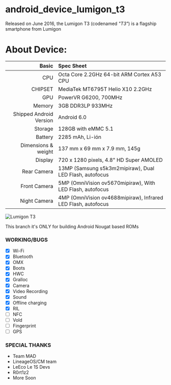 android_device_lumigon_t3
=========================

Released on June 2016, the Lumigon T3 (codenamed _"T3"_) is a flagship smartphone from Lumigon

# About Device:
Basic   | Spec Sheet
-------:|:-------------------------
CPU     | Octa Core 2.2GHz 64-bit ARM Cortex A53 CPU
CHIPSET | MediaTek MT6795T Helio X10 2.2GHz
GPU     | PowerVR G6200, 700MHz
Memory  | 3GB DDR3LP 933MHz
Shipped Android Version | Android 6.0
Storage | 128GB with eMMC 5.1
Battery | 2285 mAh, Li-ión
Dimensions & weight| 137 mm x 69 mm x 7.9 mm, 145g
Display | 720 x 1280 pixels, 4.8" HD Super AMOLED
Rear Camera | 13MP (Samsung s5k3m2mipiraw), Dual LED Flash, autofocus
Front Camera | 5MP (OmniVision ov5670mipiraw), With LED Flash, autofocus
Night Camera | 4MP (OmniVision ov4688mipiraw), Infrared LED Flash, autofocus

![Lumigon T3](https://www.lumigon.com/wp-content/uploads/2020/05/lumigont3.jpg "Lumigon T3 in Orange")

This branch it's ONLY for building Android Nougat based ROMs

### WORKING/BUGS ###
- [x] Wi-Fi
- [x] Bluetooth
- [x] OMX
- [x] Boots
- [x] HWC
- [x] Gralloc
- [x] Camera
- [x] Video Recording
- [x] Sound
- [x] Offline charging
- [x] RIL
- [ ] NFC
- [ ] Vold
- [ ] Fingerprint
- [ ] GPS

### SPECIAL THANKS ###
- Team MAD
- LineageOS/CM team
- LeEco Le 1S Devs
- R0rt1z2
- More Soon

